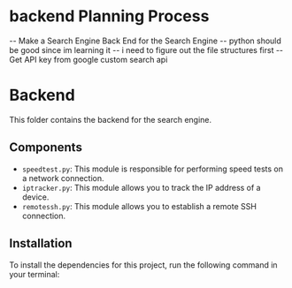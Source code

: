 # backend Planning Process
-- Make a Search Engine Back End for the Search Engine
-- python should be good since im learning it
-- i need to figure out the file structures first 
-- Get API key from google custom search api

# Backend

This folder contains the backend for the search engine. 

## Components

- `speedtest.py`: This module is responsible for performing speed tests on a network connection.
- `iptracker.py`: This module allows you to track the IP address of a device.
- `remotessh.py`: This module allows you to establish a remote SSH connection.

## Installation

To install the dependencies for this project, run the following command in your terminal:

